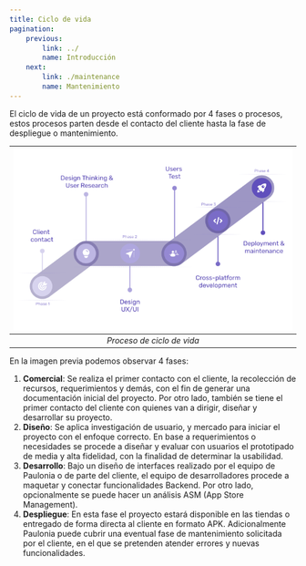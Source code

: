 ```yaml
---
title: Ciclo de vida
pagination:
    previous:
        link: ../
        name: Introducción
    next: 
        link: ./maintenance
        name: Mantenimiento
---
```


El ciclo de vida de un proyecto está conformado por 4 fases o procesos, estos procesos parten desde el contacto del cliente hasta la fase de despliegue o mantenimiento.

|![General Process](../../images/life-cycle.png "General process")|
|:--:|
|*Proceso de ciclo de vida*|

En la imagen previa podemos observar 4 fases:
1. **Comercial**: Se realiza el primer contacto con el cliente, la recolección de recursos, requerimientos y demás, con el fin de generar una documentación inicial del proyecto. Por otro lado, también se tiene el primer contacto del cliente con quienes van a dirigir, diseñar y desarrollar su proyecto.
2. **Diseño**: Se aplica investigación de usuario, y mercado para iniciar el proyecto con el enfoque correcto. En base a requerimientos o necesidades se procede a diseñar y evaluar con usuarios el prototipado de media y alta fidelidad, con la finalidad de determinar la usabilidad.
3. **Desarrollo**: Bajo un diseño de interfaces realizado por el equipo de Paulonia o de parte del cliente, el equipo de desarrolladores procede a maquetar y conectar funcionalidades Backend. Por otro lado, opcionalmente se puede hacer un análisis ASM (App Store Management).
4. **Despliegue**: En esta fase el proyecto estará disponible en las tiendas o entregado de forma directa al cliente en formato APK. Adicionalmente Paulonia puede cubrir una eventual fase de mantenimiento solicitada por el cliente, en el que se pretenden atender errores y nuevas funcionalidades.
